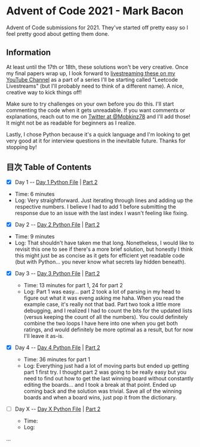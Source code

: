# Advent of Code 2021 - Mark Bacon

Advent of Code submissions for 2021. They've started off pretty easy so I feel pretty good about getting them done.

## Information

At least until the 17th or 18th, these solutions won't be very creative. Once my final papers wrap up, I look forward to [livestreaming these on my YouTube Channel](https://www.youtube.com/markbacon78) as a part of a series I'll be starting called "Leetcode Livestreams" (but I'll probably need to think of a different name). A nice, creative way to kick things off!

Make sure to try challenges on your own before you do this. I'll start commenting the code when it gets unreadable. If you want comments or explanations, reach out to me on [Twitter at @Mobkinz78](http://www.twitter.com/Mobkinz78) and I'll add those! It might not be as readable for beginners as I realize.

Lastly, I chose Python because it's a quick language and I'm looking to get very good at it for interview questions in the inevitable future. Thanks for stopping by!

## 目次 Table of Contents

- [x] Day 1 -- [Day 1 Python File](Day_1.py) | [Part 2](Day_1-2.py)
 - Time: 6 minutes
 - Log: Very straightforward. Just iterating through lines and adding up the respective numbers. I believe I had to add 1 before submitting the response due to an issue with the last index I wasn't feeling like fixing.

- [x] Day 2 -- [Day 2 Python File](Day_2.py) | [Part 2](Day_2-2.py)
 - Time: 9 minutes
 - Log: That shouldn't have taken me that long. Nonetheless, I would like to revisit this one to see if there's a more brief solution, but honestly I think this might just be as concise as it gets for efficient yet readable code (but with Python... you never know what secrets lay hidden beneath).

- [x] Day 3 -- [Day 3 Python File](Day_3.py) | [Part 2](Day_3-2.py)
  - Time: 13 minutes for part 1, 24 for part 2
  - Log: Part 1 was easy... part 2 took a lot of parsing in my head to figure out what it was eveng asking me haha. When you read the example case, it's really not that bad. Part two took a little more debugging, and I realized I had to count the bits for the updated lists (versus keeping the count of all the numbers). You could definitely combine the two loops I have here into one when you get both ratings, and would definitely be more optimal as a result, but for now I'll leave it as-is.

- [x] Day 4 -- [Day 4 Python File](Day_4.py) | [Part 2](Day_4-2.py)
  - Time: 36 minutes for part 1
  - Log: Everything just had a lot of moving parts but ended up getting part 1 first try. I thought part 2 was going to be really easy but you need to find out how to get the last winning board without constantly editing the boards... and I took a break at that point. Ended up coming back and the solution was trivial. Save all of the winning boards and when a board wins, just pop it from the dictionary.

- [ ] Day X -- [Day X Python File]() | [Part 2]()
  - Time:
  - Log:

...